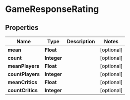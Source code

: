 

# GameResponseRating


## Properties

| Name | Type | Description | Notes |
|------------ | ------------- | ------------- | -------------|
|**mean** | **Float** |  |  [optional] |
|**count** | **Integer** |  |  [optional] |
|**meanPlayers** | **Float** |  |  [optional] |
|**countPlayers** | **Integer** |  |  [optional] |
|**meanCritics** | **Float** |  |  [optional] |
|**countCritics** | **Integer** |  |  [optional] |




